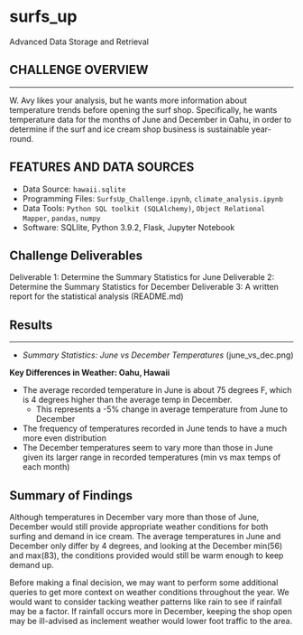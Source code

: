 # surfs_up
Advanced Data Storage and Retrieval

## CHALLENGE OVERVIEW
---
W. Avy likes your analysis, but he wants more information about temperature trends before opening the surf shop. Specifically, he wants temperature data for the months of June and December in Oahu, in order to determine if the surf and ice cream shop business is sustainable year-round. 

## FEATURES AND DATA SOURCES
- Data Source: `hawaii.sqlite`
- Programming Files: `SurfsUp_Challenge.ipynb`, `climate_analysis.ipynb`
-  Data Tools: `Python SQL toolkit (SQLAlchemy)`, `Object Relational Mapper`, `pandas`, `numpy`
-  Software: SQLlite, Python 3.9.2, Flask, Jupyter Notebook

## Challenge Deliverables
Deliverable 1: Determine the Summary Statistics for June
Deliverable 2: Determine the Summary Statistics for December
Deliverable 3: A written report for the statistical analysis (README.md)

## Results
---
- _Summary Statistics: June vs December Temperatures_
(june_vs_dec.png)


__Key Differences in Weather: Oahu, Hawaii__
- The average recorded temperature in June is about 75 degrees F, which is 4 degrees higher than the average temp in December.
  - This represents a -5% change in average temperature from June to December
- The frequency of temperatures recorded in June tends to have a much more even distribution
- The December temperatures seem to vary more than those in June given its larger range in recorded temperatures (min vs max temps of each month)
   
## Summary of Findings
Although temperatures in December vary more than those of June, December would still provide appropriate weather conditions for both surfing and demand in ice cream. The average temperatures in June and December only differ by 4 degrees, and looking at the December min(56) and max(83), the conditions provided would still be warm enough to keep demand up. 

Before making a final decision, we may want to perform some additional queries to get more context on weather conditions throughout the year. We would want to consider tacking weather patterns like rain to see if rainfall may be a factor. If rainfall occurs more in December, keeping the shop open may be ill-advised as inclement weather would lower foot traffic to the area.  
